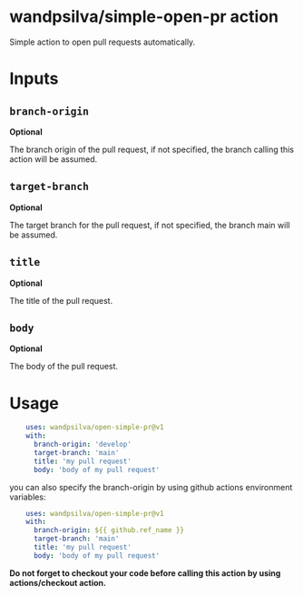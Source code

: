 # wandpsilva/simple-open-pr action

Simple action to open pull requests automatically.

# **Inputs**

## `branch-origin`

**Optional** 

The branch origin of the pull request, if not specified, the branch calling this action will be assumed.

## `target-branch`

**Optional** 

The target branch for the pull request, if not specified, the branch main will be assumed.

## `title`

**Optional** 

The title of the pull request.

## `body`

**Optional** 

The body of the pull request.


# **Usage**
```yaml
    uses: wandpsilva/open-simple-pr@v1
    with:
      branch-origin: 'develop'
      target-branch: 'main'
      title: 'my pull request'
      body: 'body of my pull request'
```

you can also specify the branch-origin by using github actions environment variables:
```yaml
    uses: wandpsilva/open-simple-pr@v1
    with:
      branch-origin: ${{ github.ref_name }}
      target-branch: 'main'
      title: 'my pull request'
      body: 'body of my pull request'
```

**Do not forget to checkout your code before calling this action by using actions/checkout action.**
